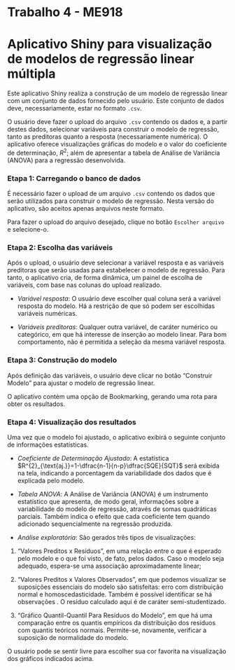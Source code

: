 
<!-- README.md is generated from README.Rmd. Please edit that file -->

# Trabalho 4 - ME918

# Aplicativo Shiny para visualização de modelos de regressão linear múltipla

Este aplicativo Shiny realiza a construção de um modelo de regressão
linear com um conjunto de dados fornecido pelo usuário. Este conjunto de
dados deve, necessariamente, estar no formato `.csv`.

O usuário deve fazer o upload do arquivo `.csv` contendo os dados e, a
partir destes dados, selecionar variáveis para construir o modelo de
regressão, tanto as preditoras quanto a resposta (necessariamente
numérica). O aplicativo oferece visualizações gráficas do modelo e o
valor do coeficiente de determinação, $R^{2}$; além de apresentar a
tabela de Análise de Variância (ANOVA) para a regressão desenvolvida.

### Etapa 1: Carregando o banco de dados

É necessário fazer o upload de um arquivo `.csv` contendo os dados que
serão utilizados para construir o modelo de regressão. Nesta versão do
aplicativo, são aceitos apenas arquivos neste formato.

Para fazer o upload do arquivo desejado, clique no botão
`Escolher arquivo` e selecione-o.

### Etapa 2: Escolha das variáveis

Após o upload, o usuário deve selecionar a variável resposta e as
variáveis preditoras que serão usadas para estabelecer o modelo de
regressão. Para tanto, o aplicativo cria, de forma dinâmica, um painel
de escolha de variáveis, com base nas colunas do upload realizado.

- *Variável resposta*: O usuário deve escolher qual coluna será a
  variável resposta do modelo. Há a restrição de que só podem ser
  escolhidas variáveis numéricas.

- *Variáveis preditoras*: Qualquer outra variável, de caráter numérico
  ou categórico, em que há interesse de inserção ao modelo linear. Para
  bom comportamento, não é permitida a seleção da mesma variável
  resposta.

### Etapa 3: Construção do modelo

Após definição das variáveis, o usuário deve clicar no botão “Construir
Modelo” para ajustar o modelo de regressão linear.

O aplicativo contém uma opção de Bookmarking, gerando uma rota para
obter os resultados.

### Etapa 4: Visualização dos resultados

Uma vez que o modelo foi ajustado, o aplicativo exibirá o seguinte
conjunto de informações estatísticas.

- *Coeficiente de Determinação Ajustado*: A estatística
  $R^{2}_{\text{aj.}}=1-\dfrac{n-1}{n-p}\dfrac{SQE}{SQT}$ será exibida
  na tela, indicando a porcentagem da variabilidade dos dados que é
  explicada pelo modelo.

- *Tabela ANOVA*: A Análise de Variância (ANOVA) é um instrumento
  estatístico que apresenta, de modo geral, informações sobre a
  variabilidade do modelo de regressão, através de somas quadráticas
  parciais. Também indica o efeito que cada coeficiente tem quando
  adicionado sequencialmente na regressão produzida.

- *Análise exploratória*: São gerados três tipos de visualizações:

1)  “Valores Preditos x Resíduos”, em uma relação entre o que é esperado
    pelo modelo e o que foi visto, de fato, pelos dados. Caso o modelo
    seja adequado, espera-se uma associação aproximadamente linear;

2)  “Valores Preditos x Valores Observados”, em que podemos visualizar
    se suposições essenciais do modelo são satisfeitas: erro com
    distribuição normal e homoscedasticidade. Também é possível
    identificar se há observações . O resíduo calculado aqui é de
    caráter semi-studentizado.

3)  “Gráfico Quantil-Quantil Para Resíduos do Modelo”, em que há uma
    comparação entre os quantis empíricos da distribuição dos resíduos
    com quantis teóricos normais. Permite-se, novamente, verificar a
    suposição de normalidade do modelo.

O usuário pode se sentir livre para escolher sua cor favorita na
visualização dos gráficos indicados acima.
